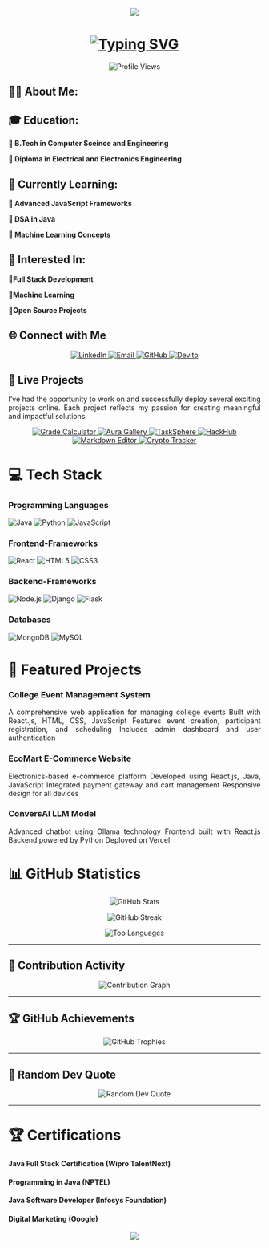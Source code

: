 <!-- Header Banner -->
<p align="center">
  <img src="https://capsule-render.vercel.app/api?type=waving&color=gradient&height=200&section=header&text=Venkatesh%20Pamudurti&fontSize=40&animation=fadeIn" />
</p>
<!-- Introduction with Typing Effect -->
<h1 align="center">
  <a href="https://git.io/typing-svg">
    <img src="https://readme-typing-svg.demolab.com?font=Fira+Code&size=30&pause=1000&center=true&vCenter=true&width=600&lines=Hi+I'm+Venkatesh Pamudurti;Full+Stack+Developer;Python+Devloper;Java+Developer;Open+Source+Enthusiast" alt="Typing SVG" />
  </a>
</h1>
<!-- Profile Views Counter -->
<p align="center">
  <img src="https://komarev.com/ghpvc/?username=Venkat5674&label=Profile%20views&color=0e75b6&style=flat" alt="Profile Views" />
</p>
<!-- About Me Section -->

## 👨‍💻 About Me:

## 🎓 Education: 

**🏫 B.Tech in Computer Sceince and Engineering**

**🏫 Diploma in Electrical and Electronics Engineering**


## **🌱 Currently Learning:**

**📖 Advanced JavaScript Frameworks**

**📖 DSA in Java**

**📖 Machine Learning Concepts**


## **👀 Interested In:**

**🤩Full Stack Development**

**🤩Machine Learning**

**🤩Open Source Projects**


<!-- Connect with Me -->


## 🌐 Connect with Me


<p align="center">
  <a href="https://linkedin.com/in/venkatesh-pamudurti-2a134a252" target="_blank">
    <img src="https://img.shields.io/badge/LinkedIn-0077B5?style=for-the-badge&logo=linkedin&logoColor=white" alt="LinkedIn" />
  </a>
  <a href="mailto:22jr5a0509@gmail.com">
    <img src="https://img.shields.io/badge/Gmail-D14836?style=for-the-badge&logo=gmail&logoColor=white" alt="Email" />
  </a>
  <a href="https://github.com/Venkat5674" target="_blank">
    <img src="https://img.shields.io/badge/GitHub-100000?style=for-the-badge&logo=github&logoColor=white" alt="GitHub" />
  </a>
  <a href="https://dev.to/your-profile" target="_blank">
    <img src="https://img.shields.io/badge/dev.to-0A0A0A?style=for-the-badge&logo=devdot.to&logoColor=white" alt="Dev.to" />
  </a>
</p>


<!-- Live Projects -->


## 🚀 Live Projects

<p align="justify">I’ve had the opportunity to work on and successfully deploy several exciting projects online. Each project reflects my passion for creating meaningful and impactful solutions.</p>

<p align="center">
  <a href="https://grade-calco.netlify.app" target="_blank">
    <img src="https://img.shields.io/badge/Grade_Calculator-00C7B7?style=for-the-badge&logo=netlify&logoColor=white" alt="Grade Calculator" />
  </a>
  <a href="https://auragallery.netlify.app" target="_blank">
    <img src="https://img.shields.io/badge/Aura_Gallery-00C7B7?style=for-the-badge&logo=netlify&logoColor=white" alt="Aura Gallery" />
  </a>
  <a href="https://tasksphere-509.netlify.app" target="_blank">
    <img src="https://img.shields.io/badge/TaskSphere-00C7B7?style=for-the-badge&logo=netlify&logoColor=white" alt="TaskSphere" />
  </a>
  <a href="https://hackhub.netlify.app" target="_blank">
    <img src="https://img.shields.io/badge/HackHub-00C7B7?style=for-the-badge&logo=netlify&logoColor=white" alt="HackHub" />
  </a>
  <a href="https://markdown-editor-venkatesh-509.netlify.app" target="_blank">
    <img src="https://img.shields.io/badge/Markdown_Editor-00C7B7?style=for-the-badge&logo=netlify&logoColor=white" alt="Markdown Editor" />
  </a>
  <a href="https://live-crypto-tracker-venkat.netlify.app" target="_blank">
    <img src="https://img.shields.io/badge/Crypto_Tracker-00C7B7?style=for-the-badge&logo=netlify&logoColor=white" alt="Crypto Tracker" />
  </a>
</p>

<!-- Technologies & Tools -->

## <h1> 💻 Tech Stack</h1>

<p align="center">
  
**<h3>Programming Languages</h3>**

  <img src="https://img.shields.io/badge/Java-ED8B00?style=for-the-badge&logo=java&logoColor=white" alt="Java" />
  <img src="https://img.shields.io/badge/Python-3776AB?style=for-the-badge&logo=python&logoColor=white" alt="Python" />
  <img src="https://img.shields.io/badge/JavaScript-F7DF1E?style=for-the-badge&logo=javascript&logoColor=black" alt="JavaScript" />
  
  **<h3>Frontend-Frameworks</h3>**
  
  <img src="https://img.shields.io/badge/React-20232A?style=for-the-badge&logo=react&logoColor=61DAFB" alt="React" />
  <img src="https://img.shields.io/badge/HTML5-E34F26?style=for-the-badge&logo=html5&logoColor=white" alt="HTML5" />
  <img src="https://img.shields.io/badge/CSS3-1572B6?style=for-the-badge&logo=css3&logoColor=white" alt="CSS3" />
  
 **<h3>Backend-Frameworks</h3>**
  
  <img src="https://img.shields.io/badge/Node.js-43853D?style=for-the-badge&logo=node.js&logoColor=white" alt="Node.js" />
  <img src="https://img.shields.io/badge/Django-092E20?style=for-the-badge&logo=django&logoColor=white" alt="Django" />
  <img src="https://img.shields.io/badge/Flask-000000?style=for-the-badge&logo=flask&logoColor=white" alt="Flask" />
  
 **<h3>Databases</h3>**
  
  <img src="https://img.shields.io/badge/MongoDB-4EA94B?style=for-the-badge&logo=mongodb&logoColor=white" alt="MongoDB" />
  <img src="https://img.shields.io/badge/MySQL-00000F?style=for-the-badge&logo=mysql&logoColor=white" alt="MySQL" />
</p>

<!-- Featured Projects -->

## <h1>🌟 Featured Projects</h1>

**<h3>College Event Management System</h3>**

<p align=justify>A comprehensive web application for managing college events
Built with React.js, HTML, CSS, JavaScript
Features event creation, participant registration, and scheduling
Includes admin dashboard and user authentication</p>  

**<h3>EcoMart E-Commerce Website</h3>**

<p align=justify>Electronics-based e-commerce platform
Developed using React.js, Java, JavaScript
Integrated payment gateway and cart management
Responsive design for all devices</p> 

**<h3>ConversAI LLM Model</h3>**

<p align=justify>Advanced chatbot using Ollama technology
Frontend built with React.js
Backend powered by Python
Deployed on Vercel</p> 

<!-- GitHub Stats -->

## <h1>📊 GitHub Statistics</h1>



<p align="center">
  <!-- GitHub Stats -->
  <img src="https://github-readme-stats.vercel.app/api?username=Venkat5674&show_icons=true&theme=radical" alt="GitHub Stats" />
</p>

<p align="center">
  <!-- GitHub Streak -->
  <img src="https://github-readme-streak-stats.herokuapp.com/?user=Venkat5674&theme=radical" alt="GitHub Streak" />
</p>

<p align="center">
  <!-- Top Languages -->
  <img src="https://github-readme-stats.vercel.app/api/top-langs/?username=Venkat5674&layout=compact&theme=radical" alt="Top Languages" />
</p>

---

<!-- Contribution Graph -->
## 🌟 Contribution Activity

<p align="center">
  <img src="https://github-readme-activity-graph.vercel.app/graph?username=Venkat5674&theme=radical&hide_border=true" alt="Contribution Graph" />
</p>

---

<!-- GitHub Trophies -->
## 🏆 GitHub Achievements

<p align="center">
  <img src="https://github-profile-trophy.vercel.app/?username=Venkat5674&theme=radical&row=1&column=6&margin-w=15&margin-h=15" alt="GitHub Trophies" />
</p>

---

<!-- Dynamic Quotes -->
## 💬 Random Dev Quote

<p align="center">
  <img src="https://quotes-github-readme.vercel.app/api?type=horizontal&theme=radical" alt="Random Dev Quote" />
</p>

---


<!-- Certifications -->

## <h1>🏆 Certifications</h1>

<h4>Java Full Stack Certification (Wipro TalentNext)</h4>

<h4>Programming in Java (NPTEL)</h4>

<h4>Java Software Developer (Infosys Foundation)</h4>

<h4>Digital Marketing (Google)</h4>

<!-- Footer -->
<p align="center">
  <img src="https://capsule-render.vercel.app/api?type=waving&color=gradient&height=100&section=footer" />
</p>
